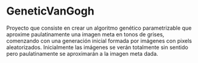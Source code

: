 # GeneticVanGogh
Proyecto que consiste en crear un algoritmo genético parametrizable que aproxime paulatinamente una imagen meta en tonos de grises, comenzando con una generación inicial formada por imágenes con pixels aleatorizados. Inicialmente las imágenes se verán totalmente sin sentido pero paulatinamente se aproximarán a la imagen meta dada.
